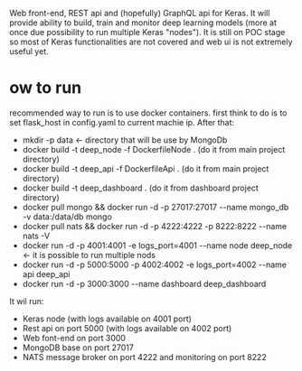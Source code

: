 Web front-end, REST api and (hopefully) GraphQL api for Keras. It will provide ability to build, train and monitor deep learning models (more at once due possibility to run multiple Keras "nodes").
It is still on POC stage so most of Keras functionalities are not covered and web ui is not extremely useful yet.  

# ow to run 
recommended way to run is to use docker containers.
first think to do is to set flask_host in config.yaml to current machie ip.
After that:
* mkdir -p data <- directory that will be use by MongoDb
* docker build -t deep_node -f DockerfileNode . (do it from main project directory)
* docker build -t deep_api -f DockerfileApi .  (do it from main project directory)
* docker build -t deep_dashboard . (do it from dashboard project directory)
* docker pull mongo && docker run -d -p 27017:27017 --name mongo_db -v data:/data/db mongo
* docker pull nats && docker run -d -p 4222:4222 -p 8222:8222 --name nats -V
* docker run -d -p 4001:4001 -e logs_port=4001 --name node deep_node <- it is possible to run multiple nods
* docker run -d -p 5000:5000 -p 4002:4002 -e logs_port=4002 --name api deep_api
* docker run -d -p 3000:3000 --name dashboard deep_dashboard

It wil run:
* Keras node (with logs available  on 4001 port)
* Rest api on port 5000 (with logs available  on 4002 port)
* Web font-end on port 3000
* MongoDB base on port 27017
* NATS message broker on port 4222 and monitoring on port 8222